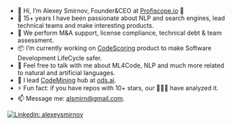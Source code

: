 
 - 👋 Hi, I’m Alexey Smirnov, Founder&CEO at [Profiscope.io](https://profiscope.io/en) :roller_coaster:
 - :telescope: 15+ years I have been passionate about NLP and search engines, lead technical teams and make interesting products.
 - :eyes: We perform M&A support, license compliance, technical debt & team assessment.
 - :package: I’m currently working on [CodeScoring](https://codescoring.com) product to make Software Development LifeCycle safer.
 - 💬 Feel free to talk with me about ML4Code, NLP and much more related to natural and artificial languages.
 - :parrot:	I lead [CodeMining](https://t.me/codemining) hub at [ods.ai](https://ods.ai).
 - ⚡ Fun fact: if you have repos with 10+ stars, our :robot::robot::robot: have analyzed it.
 - 📫 Message me: alsmirn@gmail.com.

[![Linkedin: alexeysmirnov](https://img.shields.io/badge/alsmirn-blue?style=flat-square&logo=Linkedin&logoColor=white&link=https://www.linkedin.com/in/alsmirn/)](https://www.linkedin.com/in/alsmirn/)

